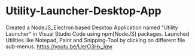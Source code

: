 # Utility-Launcher-Desktop-App
Created a NodeJS_Electron based Desktop Application named "Utility Launcher" in Visual Studio Code using npm[NodeJS] packages. Launched Utilities like Notepad, Paint and Snipping-Tool by clicking on different file sub-menus.
https://youtu.be/UerO3Hx_Igw
